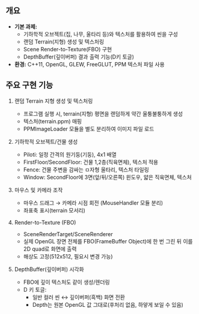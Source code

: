 ## 개요
- **기본 과제:**  
  - 기하학적 오브젝트(집, 나무, 울타리 등)와 텍스처를 활용하여 씬을 구성
  - 랜덤 Terrain(지형) 생성 및 텍스처링
  - Scene Render-to-Texture(FBO) 구현
  - DepthBuffer(깊이버퍼) 결과 출력 기능(D키 토글)
- **환경:** C++11, OpenGL, GLEW, FreeGLUT, PPM 텍스처 파일 사용

## 주요 구현 기능
1. 랜덤 Terrain 지형 생성 및 텍스처링
    - 프로그램 실행 시, terrain(지형) 평면을 랜덤하게 약간 울퉁불퉁하게 생성
    - 텍스처(terrain.ppm) 매핑
    - PPMImageLoader 모듈을 별도 분리하여 이미지 파일 로드


2. 기하학적 오브젝트/건물 생성
    - Piloti: 일정 간격의 원기둥(기둥), 4x1 배열
    - FirstFloor/SecondFloor: 건물 1,2층(직육면체), 텍스처 적용
    - Fence: 건물 주변을 감싸는 ㅁ자형 울타리, 텍스처 타일링
    - Window: SecondFloor에 3면(앞/뒤/오른쪽) 윈도우, 얇은 직육면체, 텍스처


3. 마우스 및 카메라 조작
    - 마우스 드래그 → 카메라 시점 회전 (MouseHandler 모듈 분리)
    - 좌표축 표시(terrain 모서리)


4. Render-to-Texture (FBO)
    - SceneRenderTarget/SceneRenderer
    - 실제 OpenGL 장면 전체를 FBO(FrameBuffer Object)에 한 번 그린 뒤 이를 2D quad로 화면에 출력
    - 해상도 고정(512x512, 필요시 변경 가능)


5. DepthBuffer(깊이버퍼) 시각화
    - FBO에 깊이 텍스처도 같이 생성/렌더링
    - D 키 토글:
      - 일반 컬러 씬 ↔ 깊이버퍼(흑백) 화면 전환
      - Depth는 원본 OpenGL 값 그대로(후처리 없음, 하얗게 보일 수 있음)

